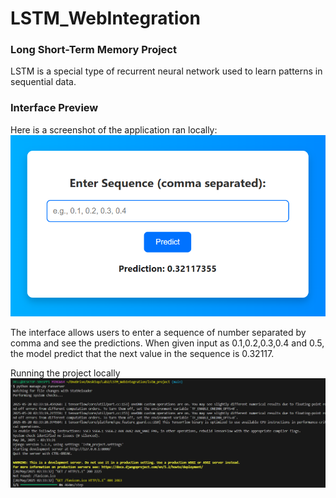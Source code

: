 # LSTM_WebIntegration
### Long Short-Term Memory Project
LSTM is a special type of recurrent neural network used to learn patterns in sequential data. 

### Interface Preview 
Here is a screenshot of the application ran locally:
![interface](result/image1.png)

The interface allows users to enter a sequence of number separated by comma and see the predictions. When given input as 0.1,0.2,0.3,0.4 and 0.5, the model predict that the next value in the sequence is 0.32117.

Running the project locally
![proof](result/image2.png) 

